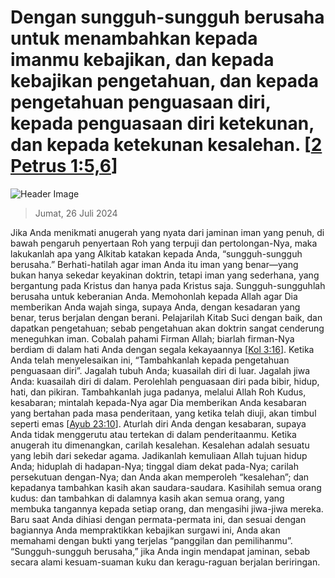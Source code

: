 
# Dengan sungguh-sungguh berusaha untuk menambahkan kepada imanmu kebajikan, dan kepada kebajikan pengetahuan, dan kepada pengetahuan penguasaan diri, kepada penguasaan diri ketekunan, dan kepada ketekunan kesalehan. [[2 Petrus 1:5,6](http://alkitab.sabda.org/?2%20Petrus%201:5,6)]

![Header Image](https://alkitab.app/slice/sunrise.jpg)

> Jumat, 26 Juli 2024

Jika Anda menikmati anugerah yang nyata dari jaminan iman yang penuh, di bawah pengaruh penyertaan Roh yang terpuji dan pertolongan-Nya, maka lakukanlah apa yang Alkitab katakan kepada Anda, “sungguh-sungguh berusaha.” Berhati-hatilah agar iman Anda itu iman yang benar—yang bukan hanya sekedar keyakinan doktrin, tetapi iman yang sederhana, yang bergantung pada Kristus dan hanya pada Kristus saja. Sungguh-sungguhlah berusaha untuk keberanian Anda. Memohonlah kepada Allah agar Dia memberikan Anda wajah singa, supaya Anda, dengan kesadaran yang benar, terus berjalan dengan berani. Pelajarilah Kitab Suci dengan baik, dan dapatkan pengetahuan; sebab pengetahuan akan doktrin sangat cenderung meneguhkan iman. Cobalah pahami Firman Allah; biarlah firman-Nya berdiam di dalam hati Anda dengan segala kekayaannya [[Kol 3:16](http://alkitab.sabda.org/?Kol%203:16)]. Ketika Anda telah menyelesaikan ini, “Tambahkanlah kepada pengetahuan penguasaan diri”. Jagalah tubuh Anda; kuasailah diri di luar. Jagalah jiwa Anda: kuasailah diri di dalam. Perolehlah penguasaan diri pada bibir, hidup, hati, dan pikiran. Tambahkanlah juga padanya, melalui Allah Roh Kudus, kesabaran; mintalah kepada-Nya agar Dia memberikan Anda kesabaran yang bertahan pada masa penderitaan, yang ketika telah diuji, akan timbul seperti emas [[Ayub 23:10](http://alkitab.sabda.org/?Ayub%2023:10)]. Aturlah diri Anda dengan kesabaran, supaya Anda tidak menggerutu atau tertekan di dalam penderitaanmu. Ketika anugerah itu dimenangkan, carilah kesalehan. Kesalehan adalah sesuatu yang lebih dari sekedar agama. Jadikanlah kemuliaan Allah tujuan hidup Anda; hiduplah di hadapan-Nya; tinggal diam dekat pada-Nya; carilah persekutuan dengan-Nya; dan Anda akan memperoleh “kesalehan”; dan kepadanya tambahkan kasih akan saudara-saudara. Kasihilah semua orang kudus: dan tambahkan di dalamnya kasih akan semua orang, yang membuka tangannya kepada setiap orang, dan mengasihi jiwa-jiwa mereka. Baru saat Anda dihiasi dengan permata-permata ini, dan sesuai dengan bagiannya Anda mempraktikkan kebajikan surgawi ini, Anda akan memahami dengan bukti yang terjelas “panggilan dan pemilihanmu”. “Sungguh-sungguh berusaha,” jika Anda ingin mendapat jaminan, sebab secara alami kesuam-suaman kuku dan keragu-raguan berjalan beriringan.
    